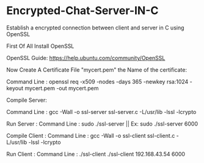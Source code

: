 # Encrypted-Chat-Server-IN-C
Establish a encrypted connection between client and server in C using OpenSSL

First Of All Install OpenSSL

OpenSSL Guide: https://help.ubuntu.com/community/OpenSSL

Now Create A Certificate File "mycert.pem" the Name of the certificate:

Command Line : openssl req -x509 -nodes -days 365 -newkey rsa:1024 -keyout mycert.pem -out mycert.pem

Compile Server:

Command Line : gcc -Wall -o ssl-server ssl-server.c -L/usr/lib -lssl -lcrypto

Run Server : 
Command Line : sudo ./ssl-server <portnum> || Ex: sudo ./ssl-server 6000

Compile Client :
Command Line : gcc -Wall -o ssl-client ssl-client.c -L/usr/lib -lssl -lcrypto

Run Client :
Command Line : ./ssl-client <IP> <portnum> ./ssl-client 192.168.43.54 6000




